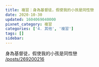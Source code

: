 ```yaml
---
title: 複習：身為基督徒，假使我的小孩是同性戀
date: 2020-10-30
updated: 1604069040000
pixnet_category: 複習
categories: ['4. 其他', '複習']
tags: []
sidebar: 
---
```


<p>身為基督徒，假使我的小孩是同性戀<br/>
<a href="/posts/269200216" target="_blank">/posts/269200216</a></p>
<p> </p>
